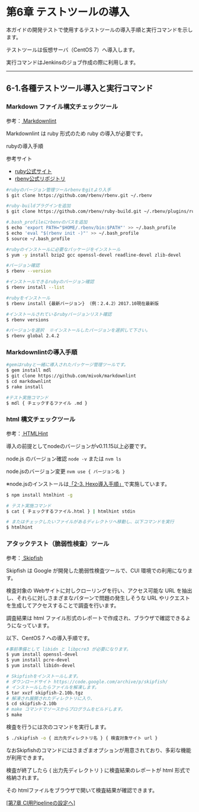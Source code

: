 # 第6章 テストツールの導入

本ガイドの開発テストで使用するテストツールの導入手順と実行コマンドを示します。

テストツールは仮想サーバ（CentOS 7）へ導入します。

実行コマンドはJenkinsのジョブ作成の際に利用します。

-----------------------------------------------------------------------------------------------

## 6-1.各種テストツール導入と実行コマンド

### Markdown ファイル構文チェックツール

参考：[ Markdownlint ](https://github.com/mivok/markdownlint)

Markdownlint は ruby 形式のため ruby の導入が必要です。

rubyの導入手順  

参考サイト
  - [ruby公式サイト](https://www.ruby-lang.org)
  - [rbenv公式リポジトリ](https://github.com/rbenv/rbenv)


```bash
#rubyのバージョン管理ツールrbenvをgitより入手
$ git clone https://github.com/rbenv/rbenv.git ~/.rbenv

#ruby-buildプラグインを追加
$ git clone https://github.com/rbenv/ruby-build.git ~/.rbenv/plugins/ruby-build

#.bash_profileにrbenvのパスを追加
$ echo 'export PATH="$HOME/.rbenv/bin:$PATH"' >> ~/.bash_profile
$ echo 'eval "$(rbenv init -)"' >> ~/.bash_profile
$ source ~/.bash_profile

#rubyのインストールに必要なパッケージをインストール
$ yum -y install bzip2 gcc openssl-devel readline-devel zlib-devel

#バージョン確認
$ rbenv --version

#インストールできるrubyのバージョン確認
$ rbenv install --list

#rubyをインストール
$ rbenv install {最新バージョン} （例：2.4.2）2017.10現在最新版

#インストールされているrubyバージョンリスト確認
$ rbenv versions

#バージョンを選択  ※インストールしたバージョンを選択して下さい。
$ rbenv global 2.4.2
```

### Markdownlintの導入手順

```bash
#gemはrubyと一緒に導入されたパッケージ管理ツールです。
$ gem install mdl
$ git clone https://github.com/mivok/markdownlint
$ cd markdownlint
$ rake install

#テスト実施コマンド
$ mdl { チェックするファイル .md }
```

### html 構文チェックツール

参考：[ HTMLHint ](http://htmlhint.com/)

導入の前提としてnodeのバージョンがv0.11.15以上必要です。

node.js のバージョン確認
`node -v` または `nvm ls`

node.jsのバージョン変更
`nvm use { バージョン名 }`

※node.jsのインストールは[「2-3. Hexo導入手順」](ci-server.md)で実施しています。

```bash
$ npm install htmlhint -g

# テスト実施コマンド
$ cat { チェックするファイル.html } | htmlhint stdin

# またはチェックしたいファイルがあるディレクトリへ移動し、以下コマンドを実行
$ htmlhint
```

### アタックテスト（脆弱性検査）ツール

参考：[ Skipfish ](https://code.google.com/archive/p/skipfish/wikis/SkipfishDoc.wiki)

Skipfish は Google が開発した脆弱性検査ツールで、CUI 環境での利用になります。

検査対象の Webサイトに対しクローリングを行い、アクセス可能な URL を抽出し、それらに対しさまざまなパターンで問題の発生しそうな URL やリクエストを生成してアクセスすることで調査を行います。

調査結果は html ファイル形式のレポートで作成され、ブラウザで確認できるようになっています。

以下、CentOS 7 への導入手順です。

```bash
#事前準備として libidn と libpcre3 が必要になります。
$ yum install openssl-devel
$ yum install pcre-devel
$ yum install libidn-devel

# Skipfishをインストールします。
# ダウンロードサイト https://code.google.com/archive/p/skipfish/
# インストールしたらファイルを解凍します。
$ tar xvzf skipfish-2.10b.tgz
# 解凍され展開されたディレクトリに入り、
$ cd skipfish-2.10b
# make コマンドでソースからプログラムをビルドします。
$ make
```

検査を行うには次のコマンドを実行します。

```bash
$ ./skipfish -o { 出力先ディレクトリ名 } { 検査対象サイト url }
```

なおSkipfishのコマンドにはさまざまオプションが用意されており、多彩な機能が利用できます。

検査が終了したら { 出力先ディレクトリ } に検査結果のレポートが html 形式で格納されます。

その htmlファイルをブラウザで開いて検査結果が確認できます。

[[第7章 CI用Pipelineの設定へ]](pipeline.md)
